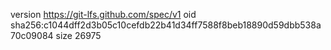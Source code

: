 version https://git-lfs.github.com/spec/v1
oid sha256:c1044dff2d3b05c10cefdb22b41d34ff7588f8beb18890d59dbb538a70c09084
size 26975
